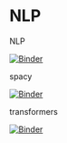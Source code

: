 # NLP
NLP

[![Binder](https://mybinder.org/badge_logo.svg)](https://mybinder.org/v2/gh/ABOUR123/NLP/main?filepath=NLTK.ipynb)



spacy


[![Binder](https://mybinder.org/badge_logo.svg)](https://mybinder.org/v2/gh/ABOUR123/NLP/main?filepath=spacy.ipynb)


transformers

[![Binder](https://mybinder.org/badge_logo.svg)](https://mybinder.org/v2/gh/ABOUR123/NLP/main?filepath=NLPtransformers.ipynb)
